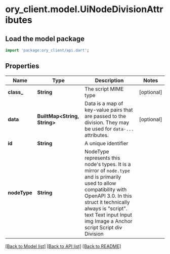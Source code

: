 # ory_client.model.UiNodeDivisionAttributes

## Load the model package
```dart
import 'package:ory_client/api.dart';
```

## Properties
Name | Type | Description | Notes
------------ | ------------- | ------------- | -------------
**class_** | **String** | The script MIME type | [optional] 
**data** | **BuiltMap&lt;String, String&gt;** | Data is a map of key-value pairs that are passed to the division.  They may be used for `data-...` attributes. | [optional] 
**id** | **String** | A unique identifier | 
**nodeType** | **String** | NodeType represents this node's types. It is a mirror of `node.type` and is primarily used to allow compatibility with OpenAPI 3.0. In this struct it technically always is \"script\". text Text input Input img Image a Anchor script Script div Division | 

[[Back to Model list]](../README.md#documentation-for-models) [[Back to API list]](../README.md#documentation-for-api-endpoints) [[Back to README]](../README.md)


